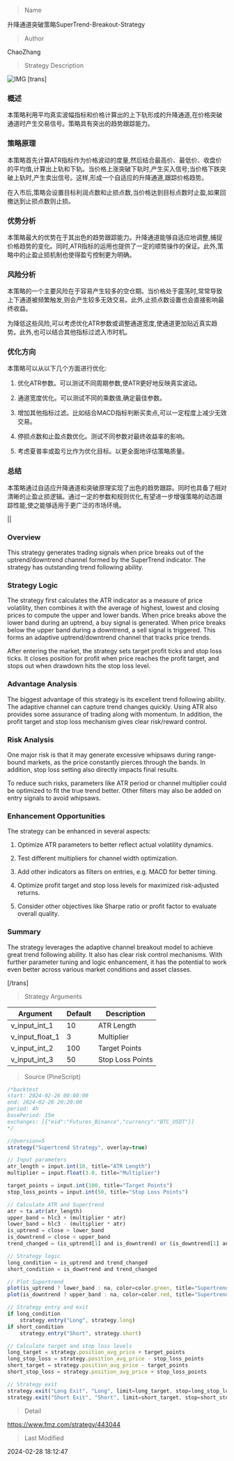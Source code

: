 
> Name

升降通道突破策略SuperTrend-Breakout-Strategy

> Author

ChaoZhang

> Strategy Description

![IMG](https://www.fmz.com/upload/asset/134269a5b75a42232e6.png)
[trans]

### 概述

本策略利用平均真实波幅指标和价格计算出的上下轨形成的升降通道,在价格突破通道时产生交易信号。策略具有突出的趋势跟踪能力。

### 策略原理  

本策略首先计算ATR指标作为价格波动的度量,然后结合最高价、最低价、收盘价的平均值,计算出上轨和下轨。当价格上涨突破下轨时,产生买入信号;当价格下跌突破上轨时,产生卖出信号。这样,形成一个自适应的升降通道,跟踪价格趋势。  

在入市后,策略会设置目标利润点数和止损点数,当价格达到目标点数时止盈,如果回撤达到止损点数则止损。

### 优势分析

本策略最大的优势在于其出色的趋势跟踪能力。升降通道能够自适应地调整,捕捉价格趋势的变化。同时,ATR指标的运用也提供了一定的顺势操作的保证。此外,策略中的止盈止损机制也使得盈亏控制更为明确。

### 风险分析  

本策略的一个主要风险在于容易产生较多的空仓期。当价格处于震荡时,常常导致上下通道被频繁触发,则会产生较多无效交易。此外,止损点数设置也会直接影响最终收益。

为降低这些风险,可以考虑优化ATR参数或调整通道宽度,使通道更加贴近真实趋势。此外,也可以结合其他指标过滤入市时机。  

### 优化方向

本策略可以从以下几个方面进行优化:  

1. 优化ATR参数。可以测试不同周期参数,使ATR更好地反映真实波动。

2. 通道宽度优化。可以测试不同的乘数值,确定最佳参数。

3. 增加其他指标过滤。比如结合MACD指标判断买卖点,可以一定程度上减少无效交易。  

4. 停损点数和止盈点数优化。测试不同参数对最终收益率的影响。

5. 考虑夏普率或盈亏比作为优化目标。以更全面地评估策略质量。

### 总结

本策略通过自适应升降通道和突破原理实现了出色的趋势跟踪。同时也具备了相对清晰的止盈止损逻辑。通过一定的参数和规则优化,有望进一步增强策略的动态跟踪性能,使之能够适用于更广泛的市场环境。

||

### Overview   

This strategy generates trading signals when price breaks out of the uptrend/downtrend channel formed by the SuperTrend indicator. The strategy has outstanding trend following ability.   

### Strategy Logic

The strategy first calculates the ATR indicator as a measure of price volatility, then combines it with the average of highest, lowest and closing prices to compute the upper and lower bands. When price breaks above the lower band during an uptrend, a buy signal is generated. When price breaks below the upper band during a downtrend, a sell signal is triggered. This forms an adaptive uptrend/downtrend channel that tracks price trends.   

After entering the market, the strategy sets target profit ticks and stop loss ticks. It closes position for profit when price reaches the profit target, and stops out when drawdown hits the stop loss level.  

### Advantage Analysis  

The biggest advantage of this strategy is its excellent trend following ability. The adaptive channel can capture trend changes quickly. Using ATR also provides some assurance of trading along with momentum. In addition, the profit target and stop loss mechanism gives clear risk/reward control.  

### Risk Analysis   

One major risk is that it may generate excessive whipsaws during range-bound markets, as the price constantly pierces through the bands. In addition, stop loss setting also directly impacts final results.  

To reduce such risks, parameters like ATR period or channel multiplier could be optimized to fit the true trend better. Other filters may also be added on entry signals to avoid whipsaws.

### Enhancement Opportunities

The strategy can be enhanced in several aspects:

1. Optimize ATR parameters to better reflect actual volatility dynamics. 

2. Test different multipliers for channel width optimization.

3. Add other indicators as filters on entries, e.g. MACD for better timing.

4. Optimize profit target and stop loss levels for maximized risk-adjusted returns. 

5. Consider other objectives like Sharpe ratio or profit factor to evaluate overall quality.

### Summary  

The strategy leverages the adaptive channel breakout model to achieve great trend following ability. It also has clear risk control mechanisms. With further parameter tuning and logic enhancement, it has the potential to work even better across various market conditions and asset classes.

[/trans]

> Strategy Arguments



|Argument|Default|Description|
|----|----|----|
|v_input_int_1|10|ATR Length|
|v_input_float_1|3|Multiplier|
|v_input_int_2|100|Target Points|
|v_input_int_3|50|Stop Loss Points|


> Source (PineScript)

``` javascript
/*backtest
start: 2024-02-26 00:00:00
end: 2024-02-26 20:20:00
period: 4h
basePeriod: 15m
exchanges: [{"eid":"Futures_Binance","currency":"BTC_USDT"}]
*/

//@version=5
strategy("Supertrend Strategy", overlay=true)

// Input parameters
atr_length = input.int(10, title="ATR Length")
multiplier = input.float(3.0, title="Multiplier")

target_points = input.int(100, title="Target Points")
stop_loss_points = input.int(50, title="Stop Loss Points")

// Calculate ATR and Supertrend
atr = ta.atr(atr_length)
upper_band = hlc3 + (multiplier * atr)
lower_band = hlc3 - (multiplier * atr)
is_uptrend = close > lower_band
is_downtrend = close < upper_band
trend_changed = (is_uptrend[1] and is_downtrend) or (is_downtrend[1] and is_uptrend)

// Strategy logic
long_condition = is_uptrend and trend_changed
short_condition = is_downtrend and trend_changed

// Plot Supertrend
plot(is_uptrend ? lower_band : na, color=color.green, title="Supertrend Up", style=plot.style_linebr)
plot(is_downtrend ? upper_band : na, color=color.red, title="Supertrend Down", style=plot.style_linebr)

// Strategy entry and exit
if long_condition
    strategy.entry("Long", strategy.long)
if short_condition
    strategy.entry("Short", strategy.short)

// Calculate target and stop loss levels
long_target = strategy.position_avg_price + target_points
long_stop_loss = strategy.position_avg_price - stop_loss_points
short_target = strategy.position_avg_price - target_points
short_stop_loss = strategy.position_avg_price + stop_loss_points

// Strategy exit
strategy.exit("Long Exit", "Long", limit=long_target, stop=long_stop_loss)
strategy.exit("Short Exit", "Short", limit=short_target, stop=short_stop_loss)

```

> Detail

https://www.fmz.com/strategy/443044

> Last Modified

2024-02-28 18:12:47
